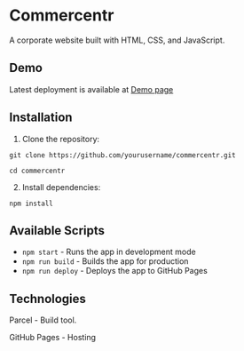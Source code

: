 #  **Commercentr**

A corporate website built with HTML, CSS, and JavaScript.

## **Demo**
Latest deployment is available at [Demo page](https://asyayeromina.github.io/commercentr/)

## **Installation**

1. Clone the repository:

`git clone https://github.com/yourusername/commercentr.git`

`cd commercentr `

2. Install dependencies:

`npm install`

## **Available Scripts**
- `npm start` - Runs the app in development mode
- `npm run build` - Builds the app for production
- `npm run deploy` - Deploys the app to GitHub Pages

## **Technologies**
Parcel - Build tool.

GitHub Pages - Hosting
